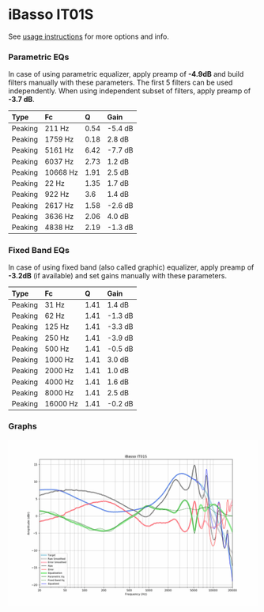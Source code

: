 # iBasso IT01S
See [usage instructions](https://github.com/jaakkopasanen/AutoEq#usage) for more options and info.

### Parametric EQs
In case of using parametric equalizer, apply preamp of **-4.9dB** and build filters manually
with these parameters. The first 5 filters can be used independently.
When using independent subset of filters, apply preamp of **-3.7 dB**.

| Type    | Fc       |    Q | Gain    |
|:--------|:---------|:-----|:--------|
| Peaking | 211 Hz   | 0.54 | -5.4 dB |
| Peaking | 1759 Hz  | 0.18 | 2.8 dB  |
| Peaking | 5161 Hz  | 6.42 | -7.7 dB |
| Peaking | 6037 Hz  | 2.73 | 1.2 dB  |
| Peaking | 10668 Hz | 1.91 | 2.5 dB  |
| Peaking | 22 Hz    | 1.35 | 1.7 dB  |
| Peaking | 922 Hz   | 3.6  | 1.4 dB  |
| Peaking | 2617 Hz  | 1.58 | -2.6 dB |
| Peaking | 3636 Hz  | 2.06 | 4.0 dB  |
| Peaking | 4838 Hz  | 2.19 | -1.3 dB |

### Fixed Band EQs
In case of using fixed band (also called graphic) equalizer, apply preamp of **-3.2dB**
(if available) and set gains manually with these parameters.

| Type    | Fc       |    Q | Gain    |
|:--------|:---------|:-----|:--------|
| Peaking | 31 Hz    | 1.41 | 1.4 dB  |
| Peaking | 62 Hz    | 1.41 | -1.3 dB |
| Peaking | 125 Hz   | 1.41 | -3.3 dB |
| Peaking | 250 Hz   | 1.41 | -3.9 dB |
| Peaking | 500 Hz   | 1.41 | -0.5 dB |
| Peaking | 1000 Hz  | 1.41 | 3.0 dB  |
| Peaking | 2000 Hz  | 1.41 | 1.0 dB  |
| Peaking | 4000 Hz  | 1.41 | 1.6 dB  |
| Peaking | 8000 Hz  | 1.41 | 2.5 dB  |
| Peaking | 16000 Hz | 1.41 | -0.2 dB |

### Graphs
![](./iBasso%20IT01S.png)